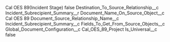 <?xml version="1.0" encoding="UTF-8"?>
<CustomMetadata xmlns="http://soap.sforce.com/2006/04/metadata" xmlns:xsi="http://www.w3.org/2001/XMLSchema-instance" xmlns:xsd="http://www.w3.org/2001/XMLSchema">
    <label>Cal OES 89(Incident Stage)</label>
    <protected>false</protected>
    <values>
        <field>Destination_To_Source_Relationship__c</field>
        <value xsi:type="xsd:string">Incident_Subrecipient_Summary__r</value>
    </values>
    <values>
        <field>Document_Name_On_Source_Object__c</field>
        <value xsi:type="xsd:string">Cal OES 89</value>
    </values>
    <values>
        <field>Document_Source_Relationship_Name__c</field>
        <value xsi:type="xsd:string">Incident_Subrecipient_Summary__c</value>
    </values>
    <values>
        <field>Fields_To_Get_From_Source_Objects__c</field>
        <value xsi:nil="true"/>
    </values>
    <values>
        <field>Global_Document_Configuration__c</field>
        <value xsi:type="xsd:string">Cal_OES_89_Project</value>
    </values>
    <values>
        <field>Is_Universal__c</field>
        <value xsi:type="xsd:boolean">false</value>
    </values>
</CustomMetadata>
